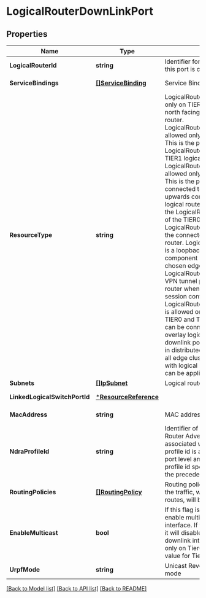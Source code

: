 # LogicalRouterDownLinkPort

## Properties
Name | Type | Description | Notes
------------ | ------------- | ------------- | -------------
**LogicalRouterId** | **string** | Identifier for logical router on which this port is created | [default to null]
**ServiceBindings** | [**[]ServiceBinding**](ServiceBinding.md) | Service Bindings | [optional] [default to null]
**ResourceType** | **string** | LogicalRouterUpLinkPort is allowed only on TIER0 logical router.   It is the north facing port of the logical router. LogicalRouterLinkPortOnTIER0 is allowed only on TIER0 logical router.   This is the port where the LogicalRouterLinkPortOnTIER1 of TIER1 logical router connects to. LogicalRouterLinkPortOnTIER1 is allowed only on TIER1 logical router.   This is the port using which the user connected to TIER1 logical router for upwards connectivity via TIER0 logical router.   Connect this port to the LogicalRouterLinkPortOnTIER0 of the TIER0 logical router. LogicalRouterDownLinkPort is for the connected subnets on the logical router. LogicalRouterLoopbackPort is a loopback port for logical router component   which is placed on chosen edge cluster member. LogicalRouterIPTunnelPort is a IPSec VPN tunnel port created on   logical router when route based VPN session configured. LogicalRouterCentralizedServicePort is allowed only on Active/Standby TIER0 and TIER1   logical router. Port can be connected to VLAN or overlay logical switch.   Unlike downlink port it does not participate in distributed routing and hosted   on all edge cluster members associated with logical router.   Stateful services can be applied on this port.  | [default to null]
**Subnets** | [**[]IpSubnet**](IPSubnet.md) | Logical router port subnets | [default to null]
**LinkedLogicalSwitchPortId** | [***ResourceReference**](ResourceReference.md) |  | [optional] [default to null]
**MacAddress** | **string** | MAC address | [optional] [default to null]
**NdraProfileId** | **string** | Identifier of Neighbor Discovery Router Advertisement profile associated with port. When NDRA profile id is associated at both the port level and logical router level, the profile id specified at port level takes the precedence.  | [optional] [default to null]
**RoutingPolicies** | [**[]RoutingPolicy**](RoutingPolicy.md) | Routing policies used to specify how the traffic, which matches the policy routes, will be processed.  | [optional] [default to null]
**EnableMulticast** | **bool** | If this flag is set to true - it will enable multicast on the downlink interface. If this flag is set to false - it will disable multicast on the downlink interface. This is supported only on Tier0 downlinks. Default value for Tier0 downlink will be true.  | [optional] [default to null]
**UrpfMode** | **string** | Unicast Reverse Path Forwarding mode | [optional] [default to URPF_MODE.STRICT]

[[Back to Model list]](../README.md#documentation-for-models) [[Back to API list]](../README.md#documentation-for-api-endpoints) [[Back to README]](../README.md)

